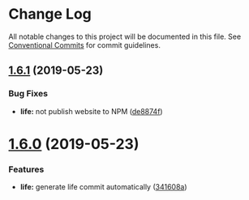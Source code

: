 # Change Log

All notable changes to this project will be documented in this file.
See [Conventional Commits](https://conventionalcommits.org) for commit guidelines.

## [1.6.1](https://github.com/JimmyLv/CHANGLOG.md/compare/v1.6.0...v1.6.1) (2019-05-23)


### Bug Fixes

* **life:** not publish website to NPM ([de8874f](https://github.com/JimmyLv/CHANGLOG.md/commit/de8874f))





# [1.6.0](https://github.com/JimmyLv/CHANGLOG.md/compare/v1.5.1...v1.6.0) (2019-05-23)


### Features

* **life:** generate life commit automatically ([341608a](https://github.com/JimmyLv/CHANGLOG.md/commit/341608a))
